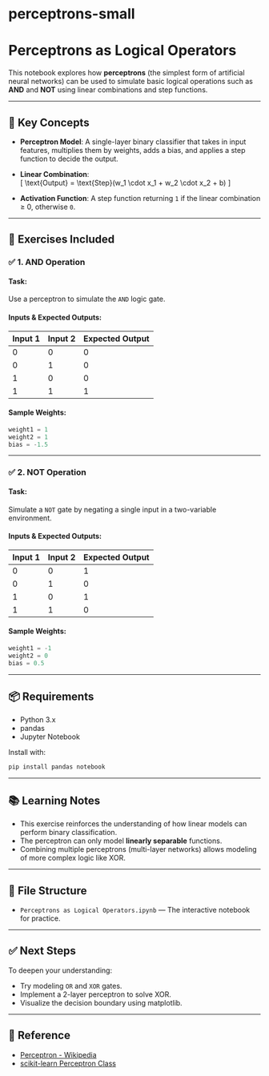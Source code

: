# perceptrons-small
# Perceptrons as Logical Operators

This notebook explores how **perceptrons** (the simplest form of artificial neural networks) can be used to simulate basic logical operations such as **AND** and **NOT** using linear combinations and step functions.

---

## 🧠 Key Concepts

- **Perceptron Model**: A single-layer binary classifier that takes in input features, multiplies them by weights, adds a bias, and applies a step function to decide the output.

- **Linear Combination**:  
  \[
  \text{Output} = \text{Step}(w_1 \cdot x_1 + w_2 \cdot x_2 + b)
  \]

- **Activation Function**: A step function returning `1` if the linear combination ≥ 0, otherwise `0`.

---

## 🧪 Exercises Included

### ✅ 1. AND Operation

#### Task:
Use a perceptron to simulate the `AND` logic gate.

#### Inputs & Expected Outputs:
| Input 1 | Input 2 | Expected Output |
|---------|---------|-----------------|
| 0       | 0       | 0               |
| 0       | 1       | 0               |
| 1       | 0       | 0               |
| 1       | 1       | 1               |

#### Sample Weights:
```python
weight1 = 1
weight2 = 1
bias = -1.5
```

---

### ✅ 2. NOT Operation

#### Task:
Simulate a `NOT` gate by negating a single input in a two-variable environment.

#### Inputs & Expected Outputs:
| Input 1 | Input 2 | Expected Output |
|---------|---------|-----------------|
| 0       | 0       | 1               |
| 0       | 1       | 0               |
| 1       | 0       | 1               |
| 1       | 1       | 0               |

#### Sample Weights:
```python
weight1 = -1
weight2 = 0
bias = 0.5
```

---

## 📦 Requirements

- Python 3.x
- pandas
- Jupyter Notebook

Install with:
```bash
pip install pandas notebook
```

---

## 📚 Learning Notes

- This exercise reinforces the understanding of how linear models can perform binary classification.
- The perceptron can only model **linearly separable** functions.
- Combining multiple perceptrons (multi-layer networks) allows modeling of more complex logic like XOR.

---

## 📁 File Structure

- `Perceptrons as Logical Operators.ipynb` — The interactive notebook for practice.

---

## ✅ Next Steps

To deepen your understanding:
- Try modeling `OR` and `XOR` gates.
- Implement a 2-layer perceptron to solve XOR.
- Visualize the decision boundary using matplotlib.

---

## 🧠 Reference

- [Perceptron - Wikipedia](https://en.wikipedia.org/wiki/Perceptron)
- [scikit-learn Perceptron Class](https://scikit-learn.org/stable/modules/generated/sklearn.linear_model.Perceptron.html)
